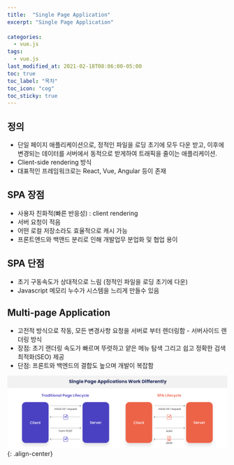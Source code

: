 ```yaml
---
title:  "Single Page Application"
excerpt: "Single Page Application"

categories:
  - vue.js
tags:
  - vue.js
last_modified_at: 2021-02-18T08:06:00-05:00
toc: true
toc_label: "목차"
toc_icon: "cog"
toc_sticky: true
---
```


## 정의
- 단일 페이지 애플리케이션으로, 정적인 파일을 로딩 초기에 모두 다운 받고, 이후에 변경되는 데이터를 서버에서 동적으로 받게하여 트래픽을 줄이는 애플리케이션.  
- Client-side rendering 방식
- 대표적인 프레임워크로는 React, Vue, Angular 등이 존재



## SPA 장점
 - 사용자 친화적(빠른 반응성) : client rendering
 - 서버 요청이 적음
 - 어떤 로컬 저장소라도 효율적으로 캐시 가능
 - 프론트앤드와 백앤드 분리로 인해 개발업무 분업화 및 협업 용이

## SPA 단점
 - 초기 구동속도가 상대적으로 느림 (정적인 파일을 로딩 초기에 다운)
 - Javascript 메모리 누수가 시스템을 느리게 만들수 있음



## Multi-page Application 
- 고전적 방식으로 작동, 모든 변경사항 요청을 서버로 부터 렌더링함 - 서버사이드 렌더링 방식
- 장점: 초기 랜더링 속도가 빠르며 뚜렷하고 얕은 메뉴 탐색 그리고 쉽고 정확한 검색 최적화(SEO) 제공
- 단점: 프론트와 백엔드의 결합도 높으며 개발이 복잡함

![](/assets/images/vue/spaCycle.jpg){: .align-center} 


